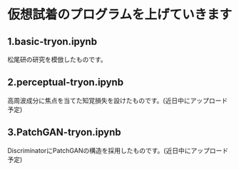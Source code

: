 
# 仮想試着のプログラムを上げていきます

## 1.basic-tryon.ipynb
松尾研の研究を模倣したものです。

## 2.perceptual-tryon.ipynb
高周波成分に焦点を当てた知覚損失を設けたものです。(近日中にアップロード予定)

## 3.PatchGAN-tryon.ipynb
DiscriminatorにPatchGANの構造を採用したものです。(近日中にアップロード予定)
